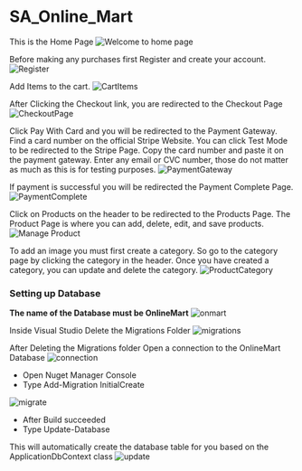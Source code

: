 # SA_Online_Mart
This is the Home Page
![Welcome to home page](https://github.com/user-attachments/assets/d8293902-cd35-4951-9f60-995d536fb80a)

Before making any purchases first Register and create your account.
![Register](https://github.com/user-attachments/assets/cf6675c0-695c-402b-aed3-3f8558d64bf9)

Add Items to the cart.
![CartItems](https://github.com/user-attachments/assets/16439233-615a-44be-a61f-cb6a15566821)

After Clicking the Checkout link, you are redirected to the Checkout Page
![CheckoutPage](https://github.com/user-attachments/assets/a43d3fba-0573-42dc-bc42-daa1692bbc20)

Click Pay With Card and you will be redirected to the Payment Gateway.
Find a card number on the official Stripe Website.
You can click Test Mode to be redirected to the Stripe Page. 
Copy the card number and paste it on the payment gateway.
Enter any email or CVC number, those do not matter as much as this is for testing purposes.
![PaymentGateway](https://github.com/user-attachments/assets/a34107a7-28d6-4b4a-8099-fd384e33a274)

If payment is successful you will be redirected the Payment Complete Page.
![PaymentComplete](https://github.com/user-attachments/assets/ec122909-af6f-47aa-9075-849a87394a36)

Click on Products on the header to be redirected to the Products Page.
The Product Page is where you can add, delete, edit, and save products.
![Manage Product](https://github.com/user-attachments/assets/dba8950a-ca06-4d78-9a68-3eaab8a58fbb)

To add an image you must first create a category.
So go to the category page by clicking the category in the header.
Once you have created a category, you can update and delete the category.
![ProductCategory](https://github.com/user-attachments/assets/353bf280-1394-4027-9f99-314473c70e89)

### Setting up Database
**The name of the Database must be OnlineMart**
![onmart](https://github.com/user-attachments/assets/d9749d2b-8491-43f5-a987-ab9adfae533d)

Inside Visual Studio Delete the Migrations Folder
![migrations](https://github.com/user-attachments/assets/503dd691-daf6-4ab0-b000-5eea5ddefb4b)

After Deleting the Migrations folder Open a connection to the OnlineMart Database
![connection](https://github.com/user-attachments/assets/3d60fca9-107f-4246-a5be-e792821e515d)

- Open Nuget Manager Console
- Type Add-Migration InitialCreate

![migrate](https://github.com/user-attachments/assets/ab0ee366-f83d-4dd8-b623-952cb320f8aa)

- After Build succeeded 
- Type Update-Database

This will automatically create the database table for you based on the ApplicationDbContext class
![update](https://github.com/user-attachments/assets/379e1861-7549-4629-8561-e18eba2f68e6)


